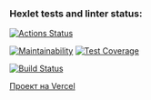 ### Hexlet tests and linter status:
[![Actions Status](https://github.com/olekhova/frontend-project-lvl3/workflows/hexlet-check/badge.svg)](https://github.com/olekhova/frontend-project-lvl3/actions)

[![Maintainability](https://api.codeclimate.com/v1/badges/83ccaffe416416a9d5b0/maintainability)](https://codeclimate.com/github/olekhova/frontend-project-lvl3/maintainability)
[![Test Coverage](https://api.codeclimate.com/v1/badges/83ccaffe416416a9d5b0/test_coverage)](https://codeclimate.com/github/olekhova/frontend-project-lvl3/test_coverage)

[![Build Status](https://travis-ci.com/olekhova/frontend-project-lvl3.svg?branch=main)](https://travis-ci.com/olekhova/frontend-project-lvl3)

[Проект на Vercel](https://frontend-project-lvl3-olekhova.vercel.app/)